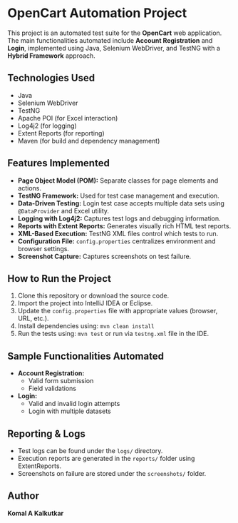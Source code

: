 # OpenCart Automation Project

This project is an automated test suite for the **OpenCart** web application. The main functionalities automated include **Account Registration** and **Login**, implemented using Java, Selenium WebDriver, and TestNG with a **Hybrid Framework** approach.

## Technologies Used

- Java  
- Selenium WebDriver  
- TestNG  
- Apache POI (for Excel interaction)  
- Log4j2 (for logging)  
- Extent Reports (for reporting)  
- Maven (for build and dependency management)

## Features Implemented

- **Page Object Model (POM):** Separate classes for page elements and actions.
- **TestNG Framework:** Used for test case management and execution.
- **Data-Driven Testing:** Login test case accepts multiple data sets using `@DataProvider` and Excel utility.
- **Logging with Log4j2:** Captures test logs and debugging information.
- **Reports with Extent Reports:** Generates visually rich HTML test reports.
- **XML-Based Execution:** TestNG XML files control which tests to run.
- **Configuration File:** `config.properties` centralizes environment and browser settings.
- **Screenshot Capture:** Captures screenshots on test failure.

## How to Run the Project

1. Clone this repository or download the source code.  
2. Import the project into IntelliJ IDEA or Eclipse.  
3. Update the `config.properties` file with appropriate values (browser, URL, etc.).  
4. Install dependencies using: `mvn clean install`  
5. Run the tests using: `mvn test` or run via `testng.xml` file in the IDE.

## Sample Functionalities Automated

- **Account Registration:**
  - Valid form submission
  - Field validations
- **Login:**
  - Valid and invalid login attempts
  - Login with multiple datasets

## Reporting & Logs

- Test logs can be found under the `logs/` directory.  
- Execution reports are generated in the `reports/` folder using ExtentReports.  
- Screenshots on failure are stored under the `screenshots/` folder.

## Author

**Komal A  Kalkutkar**  

